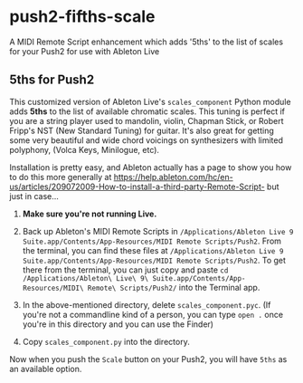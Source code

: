 # push2-fifths-scale
A MIDI Remote Script enhancement which adds '5ths' to the list of scales for your Push2 for use with Ableton Live

## 5ths for Push2

This customized version of Ableton Live's `scales_component` Python module adds **5ths** to the list of available chromatic scales. This tuning is perfect if you are a string player used to mandolin, violin, Chapman Stick, or Robert Fripp's NST (New Standard Tuning) for guitar. It's also great for getting some very beautiful and wide chord voicings on synthesizers with limited polyphony, (Volca Keys, Minilogue, etc). 

Installation is pretty easy, and Ableton actually has a page to show you how to do this more generally at https://help.ableton.com/hc/en-us/articles/209072009-How-to-install-a-third-party-Remote-Script- but just in case...

1. **Make sure you're not running Live.**

2. Back up Ableton's MIDI Remote Scripts in `/Applications/Ableton Live 9 Suite.app/Contents/App-Resources/MIDI Remote Scripts/Push2`. From the terminal, you can find these files at `/Applications/Ableton Live 9 Suite.app/Contents/App-Resources/MIDI Remote Scripts/Push2`. To get there from the terminal, you can just copy and paste `cd /Applications/Ableton\ Live\ 9\ Suite.app/Contents/App-Resources/MIDI\ Remote\ Scripts/Push2/` into the Terminal app.

2. In the above-mentioned directory, delete `scales_component.pyc`. (If you're not a commandline kind of a person, you can type `open .` once you're in this directory and you can use the Finder)

3. Copy `scales_component.py` into the directory. 

Now when you push the `Scale` button on your Push2, you will have `5ths` as an available option.
